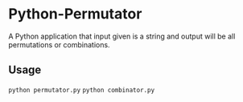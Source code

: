 # Python-Permutator

 A Python application that input given is a string and output will be all permutations or combinations.

## Usage

`python permutator.py`
`python combinator.py`
